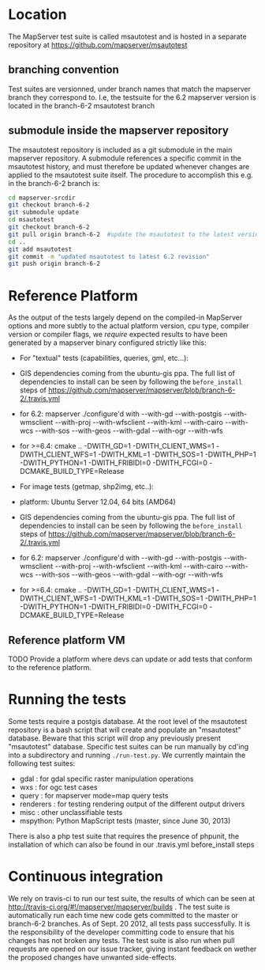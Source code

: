 # Location

The MapServer test suite is called msautotest and is hosted in a separate repository at https://github.com/mapserver/msautotest

## branching convention

Test suites are versionned, under branch names that match the mapserver branch they correspond to. I.e, the testsuite for the 6.2 mapserver version is located in the branch-6-2 msautotest branch

## submodule inside the mapserver repository

The msautotest repository is included as a git submodule in the main mapserver repository. A submodule references a specific commit in the msautotest history, and must therefore be updated whenever changes are applied to the msautotest suite itself. The procedure to accomplish this e.g. in the branch-6-2 branch is:

```bash
cd mapserver-srcdir
git checkout branch-6-2
git submodule update
cd msautotest
git checkout branch-6-2
git pull origin branch-6-2  #update the msautotest to the latest version for the current branch
cd ..
git add msautotest
git commit -m "updated msautotest to latest 6.2 revision"
git push origin branch-6-2
```

# Reference Platform

As the output of the tests largely depend on the compiled-in MapServer options and more subtly to the actual platform version, cpu type, compiler version or compiler flags, we *require* expected results to have been generated by a mapserver binary configured strictly like this:

- For "textual" tests (capabilities, queries, gml, etc...):
 - GIS dependencies coming from the ubuntu-gis ppa. The full list of dependencies to install can be seen by following the ```before_install``` steps of https://github.com/mapserver/mapserver/blob/branch-6-2/.travis.yml
 - for 6.2: mapserver ./configure'd with --with-gd --with-postgis --with-wmsclient --with-proj --with-wfsclient --with-kml --with-cairo --with-wcs --with-sos --with-geos --with-gdal --with-ogr --with-wfs
 - for >=6.4: cmake .. -DWITH_GD=1 -DWITH_CLIENT_WMS=1 -DWITH_CLIENT_WFS=1 -DWITH_KML=1 -DWITH_SOS=1 -DWITH_PHP=1 -DWITH_PYTHON=1 -DWITH_FRIBIDI=0 -DWITH_FCGI=0 -DCMAKE_BUILD_TYPE=Release

- For image tests (getmap, shp2img, etc..):
 - platform: Ubuntu Server 12.04, 64 bits (AMD64)
 - GIS dependencies coming from the ubuntu-gis ppa. The full list of dependencies to install can be seen by following the ```before_install``` steps of https://github.com/mapserver/mapserver/blob/branch-6-2/.travis.yml
 - for 6.2: mapserver ./configure'd with --with-gd --with-postgis --with-wmsclient --with-proj --with-wfsclient --with-kml --with-cairo --with-wcs --with-sos --with-geos --with-gdal --with-ogr --with-wfs
 - for >=6.4: cmake .. -DWITH_GD=1 -DWITH_CLIENT_WMS=1 -DWITH_CLIENT_WFS=1 -DWITH_KML=1 -DWITH_SOS=1 -DWITH_PHP=1 -DWITH_PYTHON=1 -DWITH_FRIBIDI=0 -DWITH_FCGI=0 -DCMAKE_BUILD_TYPE=Release

## Reference platform VM
TODO
Provide a platform where devs can update or add tests that conform to the reference platform.

# Running the tests

Some tests require a postgis database. At the root level of the msautotest repository is a bash script that will create and populate an "msautotest" database. Beware that this script will drop any previously present "msautotest" database.
Specific test suites can be run manually by cd'ing into a subdirectory and running ```./run-test.py```. We currently maintain the following test suites:
- gdal : for gdal specific raster manipulation operations
- wxs : for ogc test cases
- query : for mapserver mode=map query tests
- renderers : for testing rendering output of the different output drivers 
- misc : other unclassifiable tests
- mspython: Python MapScript tests (master, since June 30, 2013)

There is also a php test suite that requires the presence of phpunit, the installation of which can also be found in our .travis.yml before_install steps

# Continuous integration

We rely on travis-ci to run our test suite, the results of which can be seen at http://travis-ci.org/#!/mapserver/mapserver/builds .
The test suite is automatically run each time new code gets committed to the master or branch-6-2 branches. As of Sept. 20 2012, all tests pass successfully. It is the responsibility of the developer committing code to  ensure that his changes has not broken any tests. The test suite is also run when pull requests are opened on our issue tracker, giving instant feedback on wether the proposed changes have unwanted side-effects.